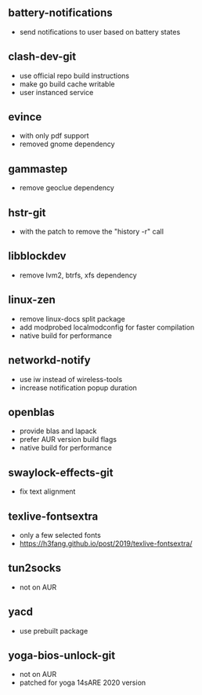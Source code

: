 ## battery-notifications
- send notifications to user based on battery states

## clash-dev-git
- use official repo build instructions
- make go build cache writable
- user instanced service

## evince
- with only pdf support
- removed gnome dependency

## gammastep
- remove geoclue dependency

## hstr-git
- with the patch to remove the "history -r" call

## libblockdev
- remove lvm2, btrfs, xfs dependency

## linux-zen
- remove linux-docs split package
- add modprobed localmodconfig for faster compilation
- native build for performance

## networkd-notify
- use iw instead of wireless-tools
- increase notification popup duration

## openblas
- provide blas and lapack
- prefer AUR version build flags
- native build for performance

## swaylock-effects-git
- fix text alignment

## texlive-fontsextra
- only a few selected fonts
- https://h3fang.github.io/post/2019/texlive-fontsextra/

## tun2socks
- not on AUR

## yacd
- use prebuilt package

## yoga-bios-unlock-git
- not on AUR
- patched for yoga 14sARE 2020 version

